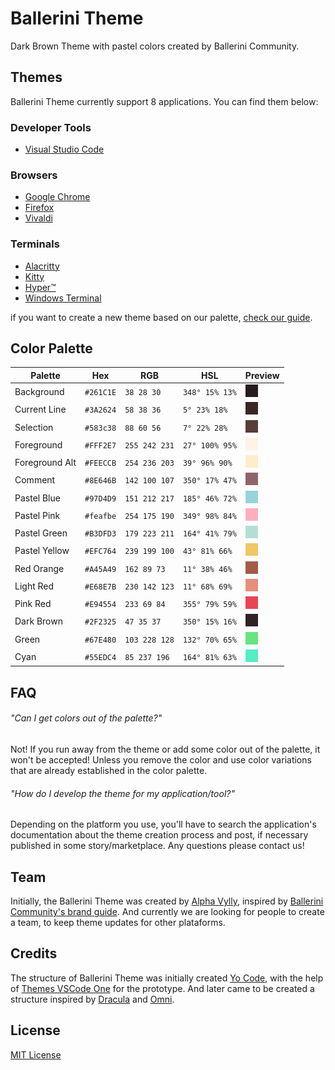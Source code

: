 # Ballerini Theme

Dark Brown Theme with pastel colors created by Ballerini Community.

## Themes

Ballerini Theme currently support 8 applications. You can find them below:

### Developer Tools

- [Visual Studio Code](https://github.com/Ballerini-Theme/visual-studio-code)

### Browsers

- [Google Chrome](https://github.com/Ballerini-Theme/google-chrome)
- [Firefox](https://github.com/Ballerini-Theme/firefox)
- [Vivaldi](https://github.com/Ballerini-Theme/vivaldi)

### Terminals

- [Alacritty](https://github.com/Ballerini-Theme/alacritty)
- [Kitty](https://github.com/Ballerini-Theme/kitty)
- [Hyper™](https://github.com/Ballerini-Theme/hyper)
- [Windows Terminal](https://github.com/Ballerini-Theme/windows-terminal)

if you want to create a new theme based on our palette, [check our guide](https://github.com/Ballerini-Theme/ballerini-theme/blob/main/CONTRIBUTING.md).

## Color Palette

| Palette        | Hex       | RGB           | HSL            | Preview                                               |
| -------------- | --------- | ------------- | -------------- | ----------------------------------------------------- |
| Background     | `#261C1E` | `38 28 30`    | `348° 15% 13%` | ![Background Color](./palette/background.png)         |
| Current Line   | `#3A2624` | `58 38 36`    | `5° 23% 18%`   | ![Current Line Color](./palette/current_line.png)     |
| Selection      | `#583c38` | `88 60 56`    | `7° 22% 28%`   | ![Selection Color](./palette/selection.png)           |
| Foreground     | `#FFF2E7` | `255 242 231` | `27° 100% 95%` | ![Foreground Color](./palette/foreground.png)         |
| Foreground Alt | `#FEECCB` | `254 236 203` | `39° 96% 90%`  | ![Foreground Alt Color](./palette/foreground_alt.png) |
| Comment        | `#8E646B` | `142 100 107` | `350° 17% 47%` | ![Comment Color](./palette/comment.png)               |
| Pastel Blue    | `#97D4D9` | `151 212 217` | `185° 46% 72%` | ![Pastel Blue Color](./palette/pastel_blue.png)       |
| Pastel Pink    | `#feafbe` | `254 175 190` | `349° 98% 84%` | ![Pastel Pink Color](./palette/pastel_pink.png)       |
| Pastel Green   | `#B3DFD3` | `179 223 211` | `164° 41% 79%` | ![Pastel Green Color](./palette/pastel_green.png)     |
| Pastel Yellow  | `#EFC764` | `239 199 100` | `43° 81% 66%`  | ![Pastel Yellow Color](./palette/pastel_yellow.png)   |
| Red Orange     | `#A45A49` | `162 89 73`   | `11° 38% 46%`  | ![Red Orange Color](./palette/red_orange.png)         |
| Light Red      | `#E68E7B` | `230 142 123` | `11° 68% 69%`  | ![Light Red Color](./palette/light_red.png)           |
| Pink Red       | `#E94554` | `233 69 84`   | `355° 79% 59%` | ![Pink Red Color](./palette/pink_red.png)             |
| Dark Brown     | `#2F2325` | `47 35 37`    | `350° 15% 16%` | ![Dark Brown Color](./palette/dark_brown.png)         |
| Green          | `#67E480` | `103 228 128` | `132° 70% 65%` | ![Green Color](./palette/green.png)                   |
| Cyan           | `#55EDC4` | `85 237 196`  | `164° 81% 63%` | ![Cyan Color](./palette/cyan.png)                     |

## FAQ

###### "Can I get colors out of the palette?"

Not! If you run away from the theme or add some color out of the palette, it won't be accepted! Unless you remove the color and use color variations that are already established in the color palette.

###### "How do I develop the theme for my application/tool?"

Depending on the platform you use, you'll have to search the application's documentation about the theme creation process and post, if necessary published in some story/marketplace. Any questions please contact us!

## Team

Initially, the Ballerini Theme was created by [Alpha Vylly](https://github.com/AlphaLawless), inspired by [Ballerini Community's brand guide](https://github.com/Ballerini-Server/BrandGuide). And currently we are looking for people to create a team, to keep theme updates for other plataforms.

## Credits

The structure of Ballerini Theme was initially created [Yo Code](https://vscode.readthedocs.io/en/latest/extensions/yocode/), with the help of [Themes VSCode One](https://themes.vscode.one) for the prototype. And later came to be created a structure inspired by [Dracula](https://github.com/dracula) and [Omni](https://github.com/getomni).

## License

[MIT License](./LICENSE)
